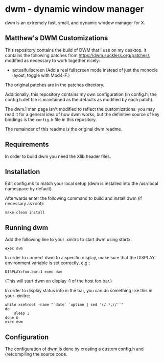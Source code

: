 dwm - dynamic window manager
============================
dwm is an extremely fast, small, and dynamic window manager for X.

Matthew's DWM Customizations
----------------------------

This repository contains the build of DWM that I use on my desktop. It
contains the following patches from https://dwm.suckless.org/patches/,
modified as necessary to work together nicely:

 * actualfullscreen (Add a real fullscreen mode instead of just the
                     monocle layout; toggle with Mod4-F.)

The original patches are in the patches directory.

Additionally, this repository contains my own configuration (in config.h; the
config.h.def file is maintained as the defaults as modified by each patch).

The dwm.1 man page isn't modified to reflect the customizations: you may read
it for a general idea of how dwm works, but the definitive source of key
bindings is the `config.h` file in this repository.

The remainder of this readme is the original dwm readme.


Requirements
------------
In order to build dwm you need the Xlib header files.


Installation
------------
Edit config.mk to match your local setup (dwm is installed into
the /usr/local namespace by default).

Afterwards enter the following command to build and install dwm (if
necessary as root):

    make clean install


Running dwm
-----------
Add the following line to your .xinitrc to start dwm using startx:

    exec dwm

In order to connect dwm to a specific display, make sure that
the DISPLAY environment variable is set correctly, e.g.:

    DISPLAY=foo.bar:1 exec dwm

(This will start dwm on display :1 of the host foo.bar.)

In order to display status info in the bar, you can do something
like this in your .xinitrc:

    while xsetroot -name "`date` `uptime | sed 's/.*,//'`"
    do
    	sleep 1
    done &
    exec dwm


Configuration
-------------
The configuration of dwm is done by creating a custom config.h
and (re)compiling the source code.
